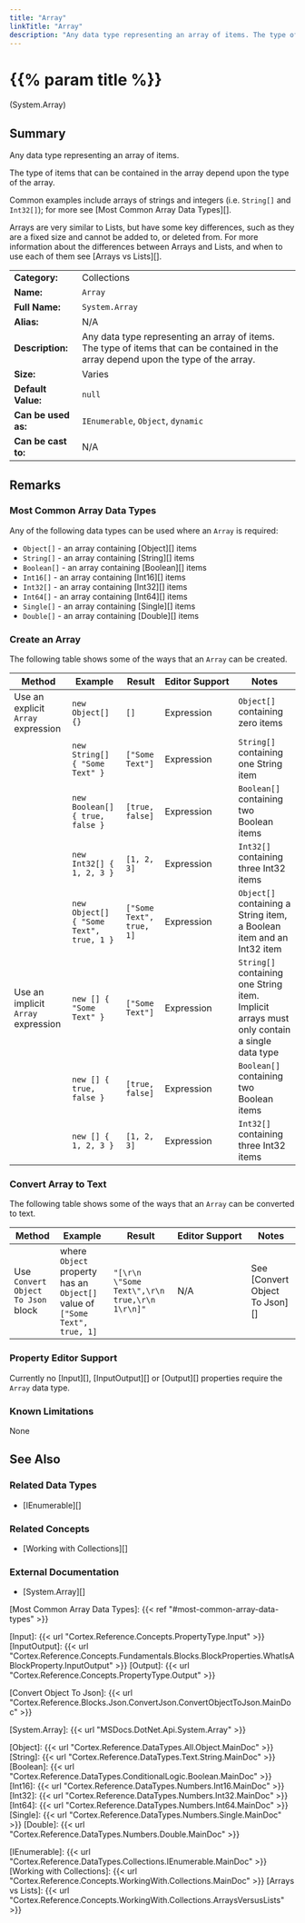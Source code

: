 ```yaml
---
title: "Array"
linkTitle: "Array"
description: "Any data type representing an array of items. The type of items that can be contained in the array depend upon the type of the array. Common examples include arrays of strings and integers (i.e. `String[]` and `Int32[]`)."
---
```


# {{% param title %}}

<p class="namespace">(System.Array)</p>

## Summary

Any data type representing an array of items.

The type of items that can be contained in the array depend upon the type of the array.

Common examples include arrays of strings and integers (i.e. `String[]` and `Int32[]`); for more see [Most Common Array Data Types][].

Arrays are very similar to Lists, but have some key differences, such as they are a fixed size and cannot be added to, or deleted from. For more information about the differences between Arrays and Lists, and when to use each of them see [Arrays vs Lists][].

| | |
|-|-|
| **Category:**          | Collections                                                   |
| **Name:**              | `Array`                                                       |
| **Full Name:**         | `System.Array`                                                |
| **Alias:**             | N/A                                                           |
| **Description:**       | Any data type representing an array of items. The type of items that can be contained in the array depend upon the type of the array.     |
| **Size:**              | Varies                                                        |
| **Default Value:**     | `null`                                                        |
| **Can be used as:**    | `IEnumerable`, `Object`, `dynamic`                            |
| **Can be cast to:**    | N/A                                                           |

## Remarks

### Most Common Array Data Types

Any of the following data types can be used where an `Array` is required:

* `Object[]` - an array containing [Object][] items
* `String[]` - an array containing [String][] items
* `Boolean[]` - an array containing [Boolean][] items
* `Int16[]` - an array containing [Int16][] items
* `Int32[]` - an array containing [Int32][] items
* `Int64[]` - an array containing [Int64][] items
* `Single[]` - an array containing [Single][] items
* `Double[]` - an array containing [Double][] items

### Create an Array

The following table shows some of the ways that an `Array` can be created.

| Method | Example | Result | Editor&nbsp;Support | Notes |
|-|-|-|-|-|
| Use an explicit `Array` expression | `new Object[] {}`                       | `[]`              | Expression | `Object[]` containing zero items |
|                                    | `new String[] { "Some Text" }`          | `["Some Text"]`              | Expression | `String[]` containing one String item |
|                                    | `new Boolean[] { true, false }`         | `[true, false]`   | Expression | `Boolean[]` containing two Boolean items |
|                                    | `new Int32[] { 1, 2, 3 }`               | `[1, 2, 3]`       | Expression | `Int32[]` containing three Int32 items |
|                                    | `new Object[] { "Some Text", true, 1 }`| `["Some Text", true, 1]` | Expression | `Object[]` containing a String item, a Boolean item and an Int32 item |
| Use an implicit `Array` expression | `new [] { "Some Text" }`          | `["Some Text"]`              | Expression | `String[]` containing one String item. Implicit arrays must only contain a single data type |
|                                    | `new [] { true, false }`         | `[true, false]`   | Expression | `Boolean[]` containing two Boolean items |
|                                    | `new [] { 1, 2, 3 }`               | `[1, 2, 3]`       | Expression | `Int32[]` containing three Int32 items |

### Convert Array to Text

The following table shows some of the ways that an `Array` can be converted to text.

| Method | Example | Result | Editor&nbsp;Support | Notes |
|-|-|-|-|-|
| Use `Convert Object To Json` block    | where `Object` property has an `Object[]` value of `["Some Text", true, 1]` | `"[\r\n  \"Some Text\",\r\n  true,\r\n  1\r\n]"` | N/A | See [Convert Object To Json][] |

### Property Editor Support

Currently no [Input][], [InputOutput][] or [Output][] properties require the `Array` data type.

### Known Limitations

None

## See Also

### Related Data Types

* [IEnumerable][]

### Related Concepts

* [Working with Collections][]

### External Documentation

* [System.Array][]

[Most Common Array Data Types]: {{< ref "#most-common-array-data-types" >}}

[Input]: {{< url "Cortex.Reference.Concepts.PropertyType.Input" >}}
[InputOutput]: {{< url "Cortex.Reference.Concepts.Fundamentals.Blocks.BlockProperties.WhatIsABlockProperty.InputOutput" >}}
[Output]: {{< url "Cortex.Reference.Concepts.PropertyType.Output" >}}

[Convert Object To Json]: {{< url "Cortex.Reference.Blocks.Json.ConvertJson.ConvertObjectToJson.MainDoc" >}}

[System.Array]: {{< url "MSDocs.DotNet.Api.System.Array" >}}

[Object]: {{< url "Cortex.Reference.DataTypes.All.Object.MainDoc" >}}
[String]: {{< url "Cortex.Reference.DataTypes.Text.String.MainDoc" >}}
[Boolean]: {{< url "Cortex.Reference.DataTypes.ConditionalLogic.Boolean.MainDoc" >}}
[Int16]: {{< url "Cortex.Reference.DataTypes.Numbers.Int16.MainDoc" >}}
[Int32]: {{< url "Cortex.Reference.DataTypes.Numbers.Int32.MainDoc" >}}
[Int64]: {{< url "Cortex.Reference.DataTypes.Numbers.Int64.MainDoc" >}}
[Single]: {{< url "Cortex.Reference.DataTypes.Numbers.Single.MainDoc" >}}
[Double]: {{< url "Cortex.Reference.DataTypes.Numbers.Double.MainDoc" >}}

[IEnumerable]: {{< url "Cortex.Reference.DataTypes.Collections.IEnumerable.MainDoc" >}}
[Working with Collections]: {{< url "Cortex.Reference.Concepts.WorkingWith.Collections.MainDoc" >}}
[Arrays vs Lists]: {{< url "Cortex.Reference.Concepts.WorkingWith.Collections.ArraysVersusLists" >}}
